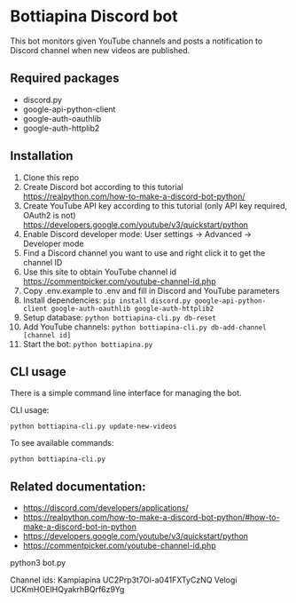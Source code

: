 # Bottiapina Discord bot

This bot monitors given YouTube channels and posts a notification to Discord channel when new videos are published.

## Required packages

- discord.py
- google-api-python-client
- google-auth-oauthlib
- google-auth-httplib2

## Installation

1. Clone this repo
1. Create Discord bot according to this tutorial https://realpython.com/how-to-make-a-discord-bot-python/
1. Create YouTube API key according to this tutorial (only API key required, OAuth2 is not) https://developers.google.com/youtube/v3/quickstart/python
1. Enable Discord developer mode: User settings -> Advanced -> Developer mode
1. Find a Discord channel you want to use and right click it to get the channel ID
1. Use this site to obtain YouTube channel id https://commentpicker.com/youtube-channel-id.php
1. Copy .env.example to .env and fill in Discord and YouTube parameters
1. Install dependencies: `pip install discord.py google-api-python-client google-auth-oauthlib google-auth-httplib2`
1. Setup database: `python bottiapina-cli.py db-reset`
1. Add YouTube channels: `python bottiapina-cli.py db-add-channel [channel id]`
1. Start the bot: `python bottiapina.py`

## CLI usage

There is a simple command line interface for managing the bot.

CLI usage:

`python bottiapina-cli.py update-new-videos`

To see available commands:

`python bottiapina-cli.py`

## Related documentation:

- https://discord.com/developers/applications/
- https://realpython.com/how-to-make-a-discord-bot-python/#how-to-make-a-discord-bot-in-python
- https://developers.google.com/youtube/v3/quickstart/python
- https://commentpicker.com/youtube-channel-id.php

python3 bot.py

Channel ids:
Kampiapina UC2Prp3t7Ol-a041FXTyCzNQ
Velogi UCKmHOEIHQyakrhBQrf6z9Yg
